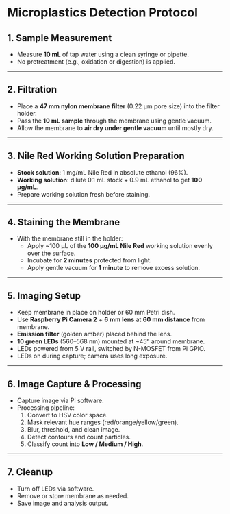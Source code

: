 # Microplastics Detection Protocol

## 1. Sample Measurement
- Measure **10 mL** of tap water using a clean syringe or pipette.  
- No pretreatment (e.g., oxidation or digestion) is applied.

---

## 2. Filtration
- Place a **47 mm nylon membrane filter** (0.22 µm pore size) into the filter holder.  
- Pass the **10 mL sample** through the membrane using gentle vacuum.  
- Allow the membrane to **air dry under gentle vacuum** until mostly dry.

---

## 3. Nile Red Working Solution Preparation
- **Stock solution**: 1 mg/mL Nile Red in absolute ethanol (96%).  
- **Working solution**: dilute 0.1 mL stock + 0.9 mL ethanol to get **100 µg/mL**.  
- Prepare working solution fresh before staining.

---

## 4. Staining the Membrane
- With the membrane still in the holder:
  - Apply ~100 µL of the **100 µg/mL Nile Red** working solution evenly over the surface.
  - Incubate for **2 minutes** protected from light.
  - Apply gentle vacuum for **1 minute** to remove excess solution.

---

## 5. Imaging Setup
- Keep membrane in place on holder or 60 mm Petri dish.
- Use **Raspberry Pi Camera 2** + **6 mm lens** at **60 mm distance** from membrane.
- **Emission filter** (golden amber) placed behind the lens.
- **10 green LEDs** (560–568 nm) mounted at ~45° around membrane.
- LEDs powered from 5 V rail, switched by N-MOSFET from Pi GPIO.
- LEDs on during capture; camera uses long exposure.

---

## 6. Image Capture & Processing
- Capture image via Pi software.
- Processing pipeline:
  1. Convert to HSV color space.
  2. Mask relevant hue ranges (red/orange/yellow/green).
  3. Blur, threshold, and clean image.
  4. Detect contours and count particles.
  5. Classify count into **Low / Medium / High**.

---

## 7. Cleanup
- Turn off LEDs via software.
- Remove or store membrane as needed.
- Save image and analysis output.